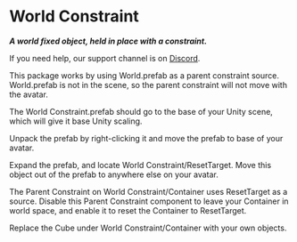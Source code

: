 # World Constraint
**_A world fixed object, held in place with a constraint._**

If you need help, our support channel is on [Discord](https://discord.gg/THCRsJc).

This package works by using World.prefab as a parent constraint source. World.prefab is not in the scene, so the parent constraint will not move with the avatar.

The World Constraint.prefab should go to the base of your Unity scene, which will give it base Unity scaling.

Unpack the prefab by right-clicking it and move the prefab to base of your avatar.

Expand the prefab, and locate World Constraint/ResetTarget. Move this object out of the prefab to anywhere else on your avatar.

The Parent Constraint on World Constraint/Container uses ResetTarget as a source. Disable this Parent Constraint component to leave your Container in world space, and enable it to reset the Container to ResetTarget.

Replace the Cube under World Constraint/Container with your own objects.

